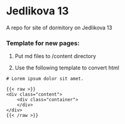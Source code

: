 # Jedlikova 13

A repo for site of dormitory on Jedlikova 13

### Template for new pages:

1. Put md files to /content directory

2. Use the following template to convert html

```
# Lorem ipsum dolor sit amet.

{{< raw >}}
<div class="content">
	<div class="container">
	</div>
</div>
{{< /raw >}}
```